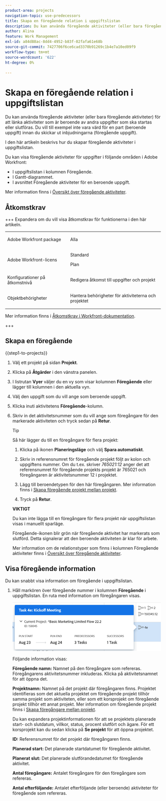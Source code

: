 ```yaml
---
product-area: projects
navigation-topic: use-predecessors
title: Skapa en föregående relation i uppgiftslistan
description: Du kan använda föregående aktiviteter (eller bara föregående aktiviteter) för att länka aktiviteter som är beroende av andra uppgifter som ska startas eller slutföras. Du vill till exempel inte vara värd för en part (beroende uppgift) innan du skickar ut inbjudningarna (föregående uppgift).
author: Alina
feature: Work Management
exl-id: a84d88ac-8dd4-4952-b83f-02fafa61e68b
source-git-commit: 7427706f6ce6cad3370b91269c1b4e7a10ed09f9
workflow-type: tm+mt
source-wordcount: '622'
ht-degree: 0%

---
```


# Skapa en föregående relation i uppgiftslistan

<!-- Audited: 5/2025 -->

Du kan använda föregående aktiviteter (eller bara föregående aktiviteter) för att länka aktiviteter som är beroende av andra uppgifter som ska startas eller slutföras. Du vill till exempel inte vara värd för en part (beroende uppgift) innan du skickar ut inbjudningarna (föregående uppgift).

I den här artikeln beskrivs hur du skapar föregående aktiviteter i uppgiftslistan.

Du kan visa föregående aktiviteter för uppgifter i följande områden i Adobe Workfront:

* I uppgiftslistan i kolumnen Föregående.
* I Gantt-diagrammet.
* I avsnittet Föregående aktiviteter för en beroende uppgift.

Mer information finns i [Översikt över föregående aktiviteter](../../../manage-work/tasks/use-prdcssrs/predecessors-overview.md).

## Åtkomstkrav

+++ Expandera om du vill visa åtkomstkrav för funktionerna i den här artikeln.

<table style="table-layout:auto"> 
 <col> 
 <col> 
 <tbody> 
  <tr> 
   <td role="rowheader">Adobe Workfront package</td> 
   <td> <p>Alla</p> </td> 
  </tr> 
  <tr> 
   <td role="rowheader">Adobe Workfront-licens</td> 
   <td><p>Standard</p> 
   <p>Plan</p> </td> 
  </tr> 
  <tr> 
   <td role="rowheader">Konfigurationer på åtkomstnivå</td> 
   <td> <p>Redigera åtkomst till uppgifter och projekt</p> </td> 
  </tr> 
  <tr> 
   <td role="rowheader">Objektbehörigheter</td> 
   <td> <p>Hantera behörigheter för aktiviteterna och projektet</p></td> 
  </tr> 
 </tbody> 
</table>

Mer information finns i [Åtkomstkrav i Workfront-dokumentation](/help/quicksilver/administration-and-setup/add-users/access-levels-and-object-permissions/access-level-requirements-in-documentation.md).

+++

<!--Old:

<table style="table-layout:auto"> 
 <col> 
 <col> 
 <tbody> 
  <tr> 
   <td role="rowheader">Adobe Workfront plan</td> 
   <td> <p>Any</p> </td> 
  </tr> 
  <tr> 
   <td role="rowheader">Adobe Workfront license</td> 
   <td> <p>Standard </p><p>Plan </p> </td> 
  </tr> 
  <tr> 
   <td role="rowheader">Access level configurations</td> 
   <td> <p>Edit access to Tasks and Projects</p> <p>Note: If you still don't have access, ask your Workfront administrator if they set additional restrictions in your access level. </p> </td> 
  </tr> 
  <tr> 
   <td role="rowheader">Object permissions</td> 
   <td> <p>Manage permissions to the tasks and the project</p> </td> 
  </tr> 
 </tbody> 
</table>-->

## Skapa en föregående

{{step1-to-projects}}

1. Välj ett projekt på sidan **Projekt**.
1. Klicka på **Åtgärder** i den vänstra panelen.
1. I listrutan **Vyer** väljer du en vy som visar kolumnen **Föregående** eller lägger till kolumnen i den aktuella vyn.

1. Välj den uppgift som du vill ange som beroende uppgift.
1. Klicka inuti aktivitetens **Föregående**-kolumn.
1. Skriv in det aktivitetsnummer som du vill ange som föregångare för den markerade aktiviteten och tryck sedan på **Retur**.

   >[!TIP]
   >
   >Så här lägger du till en föregångare för flera projekt:
   >
   >1. Klicka på ikonen **Planeringsläge** och välj **Spara automatiskt**.
   >
   >1. Skriv in referensnumret för föregående projekt följt av kolon och uppgiftens nummer. Om du t.ex. skriver *765021:12* anger det att referensnumret för föregående projekts projekt är 765021 och föregångaren är aktivitetsnummer 12 i projektet.
   >
   >1. Lägg till beroendetypen för den här föregångaren. Mer information finns i [Skapa föregående projekt mellan projekt](/help/quicksilver/manage-work/tasks/use-prdcssrs/cross-project-predecessors.md).
   >
   >1. Tryck på **Retur**.
   >
   >**VIKTIGT**
   >
   >Du kan inte lägga till en föregångare för flera projekt när uppgiftslistan visas i manuellt sparläge.

   Föregående-ikonen blir grön när föregående aktivitet har markerats som slutförd. Detta signalerar att den beroende aktiviteten är klar för arbete.

   Mer information om de relationstyper som finns i kolumnen Föregående aktiviteter finns i [Översikt över föregående aktiviteter](../../../manage-work/tasks/use-prdcssrs/predecessors-overview.md).

## Visa föregående information

Du kan snabbt visa information om föregående i uppgiftslistan.

1. Håll markören över föregående nummer i kolumnen **Föregående** i uppgiftslistan. En ruta med information om föregångaren visas.

   ![Föregående information](assets/predecessor-details-in-task-list.png)

   Följande information visas:

   **Föregående namn:** Namnet på den föregångare som refereras. Föregångarens aktivitetsnummer inkluderas. Klicka på aktivitetsnamnet för att öppna det.

   **Projektnamn:** Namnet på det projekt där föregångaren finns. Projektet identifieras som det aktuella projektet om föregående projekt tillhör samma projekt som aktiviteten, eller som ett korsprojekt om föregående projekt tillhör ett annat projekt. Mer information om föregående projekt finns i [Skapa föregångare mellan projekt](../../tasks/use-prdcssrs/cross-project-predecessors.md).

   Du kan expandera projektinformationen för att se projektets planerade start- och slutdatum, villkor, status, procent slutfört och ägare. För ett korsprojekt kan du sedan klicka på **Se projekt** för att öppna projektet.

   **ID:** Referensnumret för det projekt där föregångaren finns.

   **Planerad start:** Det planerade startdatumet för föregående aktivitet.

   **Planerat slut:** Det planerade slutförandedatumet för föregående aktivitet.

   **Antal föregångare:** Antalet föregångare för den föregångare som refereras.

   **Antal efterföljande:** Antalet efterföljande (eller beroende) aktiviteter för föregående som refereras.
